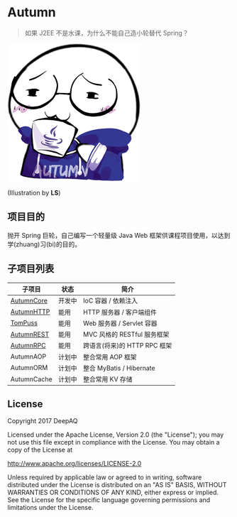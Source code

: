 # Autumn
> 如果 J2EE 不是水课，为什么不能自己造小轮替代 Spring？

![Logo](rxj-autumn.png)

(Illustration by **LS**)

## 项目目的
抛开 Spring 巨轮，自己编写一个轻量级 Java Web 框架供课程项目使用，以达到学(zhuang)习(bi)的目的。

## 子项目列表
| 子项目 | 状态 | 简介 |
| --- | --- | --- |
| [AutumnCore](autumn-core/) | 开发中 | IoC 容器 / 依赖注入 |
| [AutumnHTTP](autumn-http/) | 能用 | HTTP 服务器 / 客户端组件 |
| [TomPuss](autumn-http/tompuss/) | 能用 | Web 服务器 / Servlet 容器 |
| [AutumnREST](autumn-rest/) | 能用 | MVC 风格的 RESTful 服务框架 |
| [AutumnRPC](autumn-rpc/) | 能用 | 跨语言(将来)的 HTTP RPC 框架 |
| AutumnAOP | 计划中 | 整合常用 AOP 框架 |
| AutumnORM | 计划中 | 整合 MyBatis / Hibernate |
| AutumnCache | 计划中 | 整合常用 KV 存储 |

## License
Copyright 2017 DeepAQ

Licensed under the Apache License, Version 2.0 (the "License");
you may not use this file except in compliance with the License.
You may obtain a copy of the License at

http://www.apache.org/licenses/LICENSE-2.0

Unless required by applicable law or agreed to in writing, software
distributed under the License is distributed on an "AS IS" BASIS,
WITHOUT WARRANTIES OR CONDITIONS OF ANY KIND, either express or implied.
See the License for the specific language governing permissions and
limitations under the License.